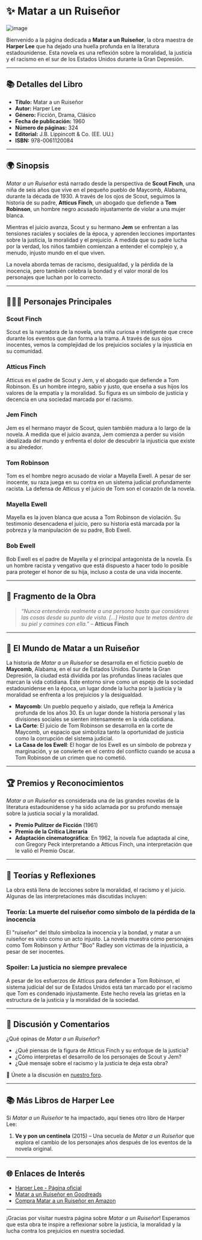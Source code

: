 # ✨ **Matar a un Ruiseñor**  
![image](https://github.com/user-attachments/assets/b127159c-0a38-496c-ae86-c2fc5677c888)

Bienvenido a la página dedicada a **Matar a un Ruiseñor**, la obra maestra de **Harper Lee** que ha dejado una huella profunda en la literatura estadounidense. Esta novela es una reflexión sobre la moralidad, la justicia y el racismo en el sur de los Estados Unidos durante la Gran Depresión.

---

## 📚 **Detalles del Libro**  
- **Título:** Matar a un Ruiseñor  
- **Autor:** Harper Lee  
- **Género:** Ficción, Drama, Clásico  
- **Fecha de publicación:** 1960  
- **Número de páginas:** 324  
- **Editorial:** J.B. Lippincott & Co. (EE. UU.)  
- **ISBN:** 978-0061120084  

---

## 🌍 **Sinopsis**  
*Matar a un Ruiseñor* está narrado desde la perspectiva de **Scout Finch**, una niña de seis años que vive en el pequeño pueblo de Maycomb, Alabama, durante la década de 1930. A través de los ojos de Scout, seguimos la historia de su padre, **Atticus Finch**, un abogado que defiende a **Tom Robinson**, un hombre negro acusado injustamente de violar a una mujer blanca.

Mientras el juicio avanza, Scout y su hermano **Jem** se enfrentan a las tensiones raciales y sociales de la época, y aprenden lecciones importantes sobre la justicia, la moralidad y el prejuicio. A medida que su padre lucha por la verdad, los niños también comienzan a entender el complejo y, a menudo, injusto mundo en el que viven.

La novela aborda temas de racismo, desigualdad, y la pérdida de la inocencia, pero también celebra la bondad y el valor moral de los personajes que luchan por lo correcto.

---

## 🧑‍🤝‍🧑 **Personajes Principales**

### **Scout Finch**  
Scout es la narradora de la novela, una niña curiosa e inteligente que crece durante los eventos que dan forma a la trama. A través de sus ojos inocentes, vemos la complejidad de los prejuicios sociales y la injusticia en su comunidad.

### **Atticus Finch**  
Atticus es el padre de Scout y Jem, y el abogado que defiende a Tom Robinson. Es un hombre íntegro, sabio y justo, que enseña a sus hijos los valores de la empatía y la moralidad. Su figura es un símbolo de justicia y decencia en una sociedad marcada por el racismo.

### **Jem Finch**  
Jem es el hermano mayor de Scout, quien también madura a lo largo de la novela. A medida que el juicio avanza, Jem comienza a perder su visión idealizada del mundo y enfrenta el dolor de descubrir la injusticia que existe a su alrededor.

### **Tom Robinson**  
Tom es el hombre negro acusado de violar a Mayella Ewell. A pesar de ser inocente, su raza juega en su contra en un sistema judicial profundamente racista. La defensa de Atticus y el juicio de Tom son el corazón de la novela.

### **Mayella Ewell**  
Mayella es la joven blanca que acusa a Tom Robinson de violación. Su testimonio desencadena el juicio, pero su historia está marcada por la pobreza y la manipulación de su padre, Bob Ewell.

### **Bob Ewell**  
Bob Ewell es el padre de Mayella y el principal antagonista de la novela. Es un hombre racista y vengativo que está dispuesto a hacer todo lo posible para proteger el honor de su hija, incluso a costa de una vida inocente.

---

## 📖 **Fragmento de la Obra**  
> *“Nunca entenderás realmente a una persona hasta que consideres las cosas desde su punto de vista. […] Hasta que te metas dentro de su piel y camines con ella.”* – **Atticus Finch**

---

## 🏰 **El Mundo de Matar a un Ruiseñor**  
La historia de *Matar a un Ruiseñor* se desarrolla en el ficticio pueblo de **Maycomb**, Alabama, en el sur de Estados Unidos. Durante la Gran Depresión, la ciudad está dividida por las profundas líneas raciales que marcan la vida cotidiana. Este entorno sirve como un espejo de la sociedad estadounidense en la época, un lugar donde la lucha por la justicia y la moralidad se enfrenta a los prejuicios y la desigualdad.

- **Maycomb**: Un pueblo pequeño y aislado, que refleja la América profunda de los años 30. Es un lugar donde la historia personal y las divisiones sociales se sienten intensamente en la vida cotidiana.
- **La Corte**: El juicio de Tom Robinson se desarrolla en la corte de Maycomb, un espacio que simboliza tanto la oportunidad de justicia como la corrupción del sistema judicial.
- **La Casa de los Ewell**: El hogar de los Ewell es un símbolo de pobreza y marginación, y se convierte en el centro del conflicto cuando se acusa a Tom Robinson de un crimen que no cometió.

---

## 🏆 **Premios y Reconocimientos**  
*Matar a un Ruiseñor* es considerada una de las grandes novelas de la literatura estadounidense y ha sido aclamada por su profundo mensaje sobre la justicia social y la moralidad.

- **Premio Pulitzer de Ficción** (1961)  
- **Premio de la Crítica Literaria**  
- **Adaptación cinematográfica**: En 1962, la novela fue adaptada al cine, con Gregory Peck interpretando a Atticus Finch, una interpretación que le valió el Premio Oscar.

---

## 💭 **Teorías y Reflexiones**  
La obra está llena de lecciones sobre la moralidad, el racismo y el juicio. Algunas de las interpretaciones más discutidas incluyen:

### **Teoría: La muerte del ruiseñor como símbolo de la pérdida de la inocencia**  
El "ruiseñor" del título simboliza la inocencia y la bondad, y matar a un ruiseñor es visto como un acto injusto. La novela muestra cómo personajes como Tom Robinson y Arthur "Boo" Radley son víctimas de la injusticia, a pesar de ser inocentes.

### **Spoiler: La justicia no siempre prevalece**  
A pesar de los esfuerzos de Atticus para defender a Tom Robinson, el sistema judicial del sur de Estados Unidos está tan marcado por el racismo que Tom es condenado injustamente. Este hecho revela las grietas en la estructura de la justicia y la moralidad de la sociedad.

---

## 💬 **Discusión y Comentarios**  
¿Qué opinas de *Matar a un Ruiseñor*?  
- ¿Qué piensas de la figura de Atticus Finch y su enfoque de la justicia?  
- ¿Cómo interpretas el desarrollo de los personajes de Scout y Jem?  
- ¿Qué mensaje sobre el racismo y la justicia te deja esta obra?

🔗 Únete a la discusión en [nuestro foro](https://github.com/savamidev/BookTrack/issues).

---

## 📚 **Más Libros de Harper Lee**  
Si *Matar a un Ruiseñor* te ha impactado, aquí tienes otro libro de Harper Lee:

1. **Ve y pon un centinela** (2015) – Una secuela de *Matar a un Ruiseñor* que explora el cambio de los personajes años después de los eventos de la novela original.

---

## 🌐 **Enlaces de Interés**  
- [Harper Lee - Página oficial](https://www.harperlee.com)  
- [Matar a un Ruiseñor en Goodreads](https://www.goodreads.com/book/show/2657.To_Kill_a_Mockingbird)  
- [Compra Matar a un Ruiseñor en Amazon](https://www.amazon.com/dp/0061120081)

---

¡Gracias por visitar nuestra página sobre *Matar a un Ruiseñor*! Esperamos que esta obra te inspire a reflexionar sobre la justicia, la moralidad y la lucha contra los prejuicios en nuestra sociedad.

